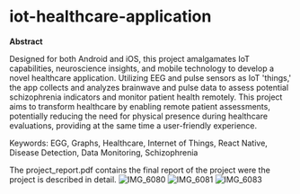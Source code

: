 # iot-healthcare-application

**Abstract**

Designed for both Android and iOS, this project amalgamates IoT capabilities, neuroscience insights, and mobile technology to develop a novel healthcare application. Utilizing EEG and pulse sensors as IoT 'things,' the app collects and analyzes brainwave and pulse data to assess potential schizophrenia indicators and monitor patient health remotely. This project aims to transform healthcare by enabling remote patient assessments, potentially reducing the need for physical presence during healthcare evaluations, providing at the same time a user-friendly experience.

Keywords: EGG, Graphs, Healthcare, Internet of Things, React Native, Disease Detection, Data Monitoring, Schizophrenia


The project_report.pdf contains the final report of the project were the project is described in detail.
![IMG_6080](https://github.com/ioannisCC/iot-healthcare-application/assets/98465741/614661ae-ca86-422a-94fc-95720e4aa854)
![IMG_6081](https://github.com/ioannisCC/iot-healthcare-application/assets/98465741/c4dd9abc-f996-4067-9606-16833d181cd5)
![IMG_6083](https://github.com/ioannisCC/iot-healthcare-application/assets/98465741/916546ff-89e4-4dad-bf92-3615d3870a77)
